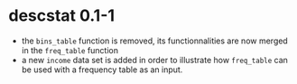# descstat 0.1-1

* the `bins_table` function is removed, its functionnalities are now
  merged in the `freq_table` function
* a new `income` data set is added in order to illustrate how
  `freq_table` can be used with a frequency table as an input.
  
